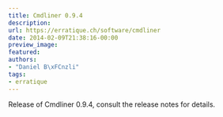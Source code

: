 ```yaml
---
title: Cmdliner 0.9.4
description:
url: https://erratique.ch/software/cmdliner
date: 2014-02-09T21:38:16-00:00
preview_image:
featured:
authors:
- "Daniel B\xFCnzli"
tags:
- erratique
---
```


<p>Release of Cmdliner 0.9.4, consult the release notes for details.</p>
